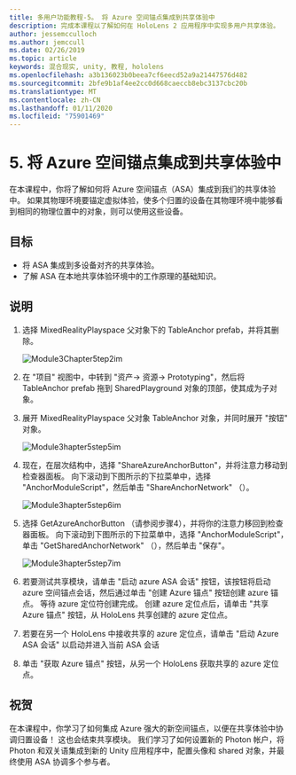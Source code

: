 ```yaml
---
title: 多用户功能教程-5。 将 Azure 空间锚点集成到共享体验中
description: 完成本课程以了解如何在 HoloLens 2 应用程序中实现多用户共享体验。
author: jessemcculloch
ms.author: jemccull
ms.date: 02/26/2019
ms.topic: article
keywords: 混合现实, unity, 教程, hololens
ms.openlocfilehash: a3b136023b0beea7cf6eecd52a9a21447576d482
ms.sourcegitcommit: 2bfe9b1af4ee2cc0d668caeccb8ebc3137cbc20b
ms.translationtype: MT
ms.contentlocale: zh-CN
ms.lasthandoff: 01/11/2020
ms.locfileid: "75901469"
---
```

# <a name="5-integrating-azure-spatial-anchors-into-a-shared-experience"></a>5. 将 Azure 空间锚点集成到共享体验中

在本课程中，你将了解如何将 Azure 空间锚点（ASA）集成到我们的共享体验中。 如果其物理环境要锚定虚拟体验，使多个归置的设备在其物理环境中能够看到相同的物理位置中的对象，则可以使用这些设备。

## <a name="objectives"></a>目标

* 将 ASA 集成到多设备对齐的共享体验。
* 了解 ASA 在本地共享体验环境中的工作原理的基础知识。

## <a name="instructions"></a>说明

1. 选择 MixedRealityPlayspace 父对象下的 TableAnchor prefab，并将其删除。

    ![Module3Chapter5tep2im](images/module3chapter5step2im.PNG)

2. 在 "项目" 视图中，中转到 "资产-> 资源-> Prototyping"，然后将 TableAnchor prefab 拖到 SharedPlayground 对象的顶部，使其成为子对象。

3. 展开 MixedRealityPlayspace 父对象 TableAnchor 对象，并同时展开 "按钮" 对象。

    ![Module3hapter5step5im](images/module3chapter5step5im.PNG)

4. 现在，在层次结构中，选择 "ShareAzureAnchorButton"，并将注意力移动到检查器面板。 向下滚动到下图所示的下拉菜单中，选择 "AnchorModuleScript"，然后单击 "ShareAnchorNetwork" （）。

    ![Module3hapter5step6im](images/module3chapter5step6im.PNG)

5. 选择 GetAzureAnchorButton （请参阅步骤4），并将你的注意力移回到检查器面板。 向下滚动到下图所示的下拉菜单中，选择 "AnchorModuleScript"，单击 "GetSharedAnchorNetwork" （），然后单击 "保存"。

    ![Module3hapter5step7im](images/module3chapter5step7im.PNG)

6. 若要测试共享模块，请单击 "启动 azure ASA 会话" 按钮，该按钮将启动 azure 空间锚点会话，然后通过单击 "创建 Azure 锚点" 按钮创建 azure 锚点。 等待 azure 定位符创建完成。 创建 azure 定位点后，请单击 "共享 Azure 锚点" 按钮，从 HoloLens 共享创建的 azure 定位点。

7. 若要在另一个 HoloLens 中接收共享的 azure 定位点，请单击 "启动 Azure ASA 会话" 以启动并进入当前 ASA 会话

8. 单击 "获取 Azure 锚点" 按钮，从另一个 HoloLens 获取共享的 azure 定位点。

## <a name="congratulations"></a>祝贺

在本课程中，你学习了如何集成 Azure 强大的新空间锚点，以便在共享体验中协调归置设备！ 这也会结束共享模块。 我们学习了如何设置新的 Photon 帐户，将 Photon 和双关语集成到新的 Unity 应用程序中，配置头像和 shared 对象，并最终使用 ASA 协调多个参与者。
